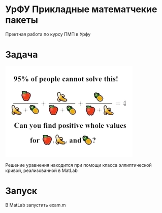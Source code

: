 # УрФУ Прикладные математчекие пакеты
Пректная работа по курсу ПМП в Урфу

# Задача
<img src="task.jpg" width="400">

Решение уравнения находится при помощи класса эллиптической кривой, реализованной в MatLab

# Запуск
В MatLab запустить exam.m
